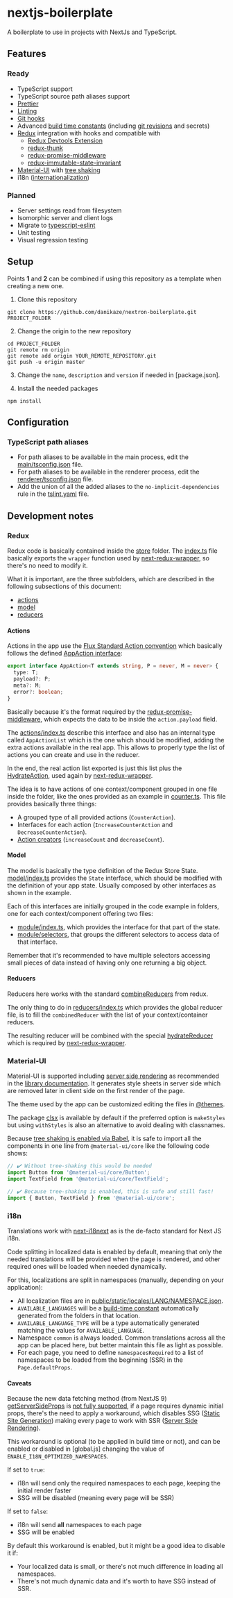 # nextjs-boilerplate

A boilerplate to use in projects with NextJs and TypeScript.

## Features

### Ready

- TypeScript support
- TypeScript source path aliases support
- [Prettier](https://prettier.io/)
- [Linting](https://palantir.github.io/tslint/)
- [Git hooks](https://github.com/typicode/husky)
- Advanced [build time constants](./build-time-constants/README.md) (including [git revisions](https://www.npmjs.com/package/git-revision-webpack-plugin) and secrets)
- [Redux](https://redux.js.org/) integration with hooks and compatible with
  - [Redux Devtools Extension](https://github.com/zalmoxisus/redux-devtools-extension)
  - [redux-thunk](https://github.com/reduxjs/redux-thunk)
  - [redux-promise-middleware](https://github.com/pburtchaell/redux-promise-middleware)
  - [redux-immutable-state-invariant](https://github.com/leoasis/redux-immutable-state-invariant)
- [Material-UI](https://material-ui.com/) with [tree shaking](https://material-ui.com/guides/minimizing-bundle-size/)
- i18n ([internationalization](https://github.com/isaachinman/next-i18next))

### Planned

- Server settings read from filesystem
- Isomorphic server and client logs
- Migrate to [typescript-eslint](https://github.com/typescript-eslint/typescript-eslint)
- Unit testing
- Visual regression testing

## Setup

Points **1** and **2** can be combined if using this repository as a template when creating a new one.

1. Clone this repository

```
git clone https://github.com/danikaze/nextron-boilerplate.git PROJECT_FOLDER
```

2. Change the origin to the new repository

```
cd PROJECT_FOLDER
git remote rm origin
git remote add origin YOUR_REMOTE_REPOSITORY.git
git push -u origin master
```

3. Change the `name`, `description` and `version` if needed in [package.json].

4. Install the needed packages

```
npm install
```

## Configuration

### TypeScript path aliases

- For path aliases to be available in the main process, edit the [main/tsconfig.json](./main/tsconfig.json) file.
- For path aliases to be available in the renderer process, edit the [renderer/tsconfig.json](./renderer/tsconfig.json) file.
- Add the union of all the added aliases to the `no-implicit-dependencies` rule in the [tslint.yaml](./tslint.yaml) file.

## Development notes

### Redux

Redux code is basically contained inside the [store](./store) folder. The [index.ts](./store/index.ts) file basically exports the `wrapper` function used by [next-redux-wrapper](https://github.com/kirill-konshin/next-redux-wrapper), so there's no need to modify it.

What it is important, are the three subfolders, which are described in the following subsections of this document:

- [actions](./store/actions.ts)
- [model](./store/model.ts)
- [reducers](./store/reducers.ts)

#### Actions

Actions in the app use the [Flux Standard Action convention](https://redux.js.org/style-guide/style-guide#write-actions-using-the-flux-standard-action-convention) which basically follows the defined [AppAction interface](./store/actions/index.ts):

```ts
export interface AppAction<T extends string, P = never, M = never> {
  type: T;
  payload?: P;
  meta?: M;
  error?: boolean;
}
```

Basically because it's the format required by the [redux-promise-middleware](https://github.com/pburtchaell/redux-promise-middleware), which expects the data to be inside the `action.payload` field.

The [actions/index.ts](./store/actions/index.ts) describe this interface and also has an internal type called `AppActionList` which is the one which should be modified, adding the extra actions available in the real app. This allows to properly type the list of actions you can create and use in the reducer.

In the end, the real action list exported is just this list plus the [HydrateAction](./store/actions/hydrate.ts), used again by [next-redux-wrapper](https://github.com/kirill-konshin/next-redux-wrapper).

The idea is to have actions of one context/component grouped in one file inside the folder, like the ones provided as an example in [counter.ts](./store/actions/counter.ts). This file provides basically three things:

- A grouped type of all provided actions (`CounterAction`).
- Interfaces for each action (`IncreaseCounterAction` and `DecreaseCounterAction`).
- [Action creators](https://redux.js.org/style-guide/style-guide#use-action-creators) (`increaseCount` and `decreaseCount`).

#### Model

The model is basically the type definition of the Redux Store State. [model/index.ts](./store/model/index.ts) provides the `State` interface, which should be modified with the definition of your app state. Usually composed by other interfaces as shown in the example.

Each of this interfaces are initially grouped in the code example in folders, one for each context/component offering two files:

- [module/index.ts](./store/model/counter/index.ts), which provides the interface for that part of the state.
- [module/selectors](./store/model/counter/selectors.ts), that groups the different selectors to access data of that interface.

Remember that it's recommended to have multiple selectors accessing small pieces of data instead of having only one returning a big object.

#### Reducers

Reducers here works with the standard [combineReducers](https://redux.js.org/api/combinereducers) from redux.

The only thing to do in [reducers/index.ts](./store/reducers/index.ts) which provides the global reducer file, is to fill the `combinedReducer` with the list of your context/container reducers.

The resulting reducer will be combined with the special [hydrateReducer](./store/reducers/hydrate.ts) which is required by [next-redux-wrapper](https://github.com/kirill-konshin/next-redux-wrapper#state-reconciliation-during-hydration).

### Material-UI

Material-UI is supported including [server side rendering](https://material-ui.com/guides/server-rendering/) as recommended in the [library documentation](https://github.com/mui-org/material-ui/tree/master/examples/nextjs). It generates style sheets in server side which are removed later in client side on the first render of the page.

The theme used by the app can be customized editing the files in [@themes](./themes/index.ts).

The package [clsx](https://github.com/lukeed/clsx) is available by default if the preferred option is `makeStyles` but using `withStyles` is also an alternative to avoid dealing with classnames.

Because [tree shaking is enabled via Babel](https://material-ui.com/guides/minimizing-bundle-size/), it is safe to import all the components in one line from `@material-ui/core` like the following code shows:

```ts
// ✔️ Without tree-shaking this would be needed
import Button from '@material-ui/core/Button';
import TextField from '@material-ui/core/TextField';

// ✔️ Because tree-shaking is enabled, this is safe and still fast!
import { Button, TextField } from '@material-ui/core';
```

### i18n

Translations work with [next-i18next](https://github.com/isaachinman/next-i18next/) as is the de-facto standard for Next JS i18n.

Code splitting in localized data is enabled by default, meaning that only the needed translations will be provided when the page is rendered, and other required ones will be loaded when needed dynamically.

For this, localizations are split in namespaces (manually, depending on your application):

- All localization files are in [public/static/locales/LANG/NAMESPACE.json](./public/static/locales).
- `AVAILABLE_LANGUAGES` will be a [build-time constant](./build-time-constants/build.d.ts) automatically generated from the folders in that location.
- `AVAILABLE_LANGUAGE_TYPE` will be a type automatically generated matching the values for `AVAILABLE_LANGUAGE`.
- Namespace `common` is always loaded. Common translations across all the app can be placed here, but better maintain this file as light as possible.
- For each page, you need to define `namespacesRequired` to a list of namespaces to be loaded from the beginning (SSR) in the `Page.defaultProps`.

#### Caveats

Because the new data fetching method (from NextJS 9) [getServerSideProps](https://nextjs.org/docs/basic-features/data-fetching#getserversideprops-server-side-rendering) is [not fully supported](https://github.com/isaachinman/next-i18next/issues/652), if a page requires dynamic initial props, there's the need to apply a workaround, which disables SSG ([Static Site Generation](https://nextjs.org/blog/next-9-3#next-gen-static-site-generation-ssg-support)) making every page to work with SSR ([Server Side Rendering](https://nextjs.org/docs/basic-features/pages#server-side-rendering)).

This workaround is optional (to be applied in build time or not), and can be enabled or disabled in [global.js] changing the value of `ENABLE_I18N_OPTIMIZED_NAMESPACES`.

If set to `true`:

- i18n will send only the required namespaces to each page, keeping the initial render faster
- SSG will be disabled (meaning every page will be SSR)

If set to `false`:

- i18n will send **all** namespaces to each page
- SSG will be enabled

By default this workaround is enabled, but it might be a good idea to disable it if:

- Your localized data is small, or there's not much difference in loading all namespaces.
- There's not much dynamic data and it's worth to have SSG instead of SSR.

